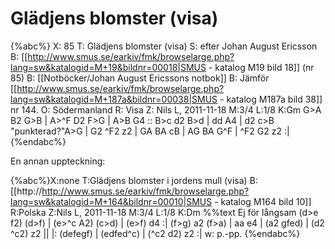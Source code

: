 # Glädjens blomster (visa)

{%abc%}
X: 85
T: Glädjens blomster (visa)
S: efter Johan August Ericsson
B: [[http://www.smus.se/earkiv/fmk/browselarge.php?lang=sw&katalogid=M+19&bildnr=00018|SMUS - katalog M19 bild 18]] (nr 85)
B: [[Notböcker/Johan August Ericssons notbok]]
B: Jämför [[http://www.smus.se/earkiv/fmk/browselarge.php?lang=sw&katalogid=M+187a&bildnr=00038|SMUS - katalog M187a bild 38]] nr 144.
O: Södermanland
R: Visa
Z: Nils L, 2011-11-18
M:3/4
L:1/8
K:Gm
G>A B2 G>B | A>^F D2 F>G | A>B G4 ::
B>c d2 B>d | dd A4 | d2 c>B "punkterad?"A>G | G2 ^F2 z2 | 
GA BA cB | AG BA G^F | ^F2 G2 z2 :|{%endabc%}

En annan uppteckning:

{%abc%}X:none
T:Glädjens blomster i jordens mull (visa)
B:[[http://http://www.smus.se/earkiv/fmk/browselarge.php?lang=sw&katalogid=M+164&bildnr=00010|SMUS - katalog M164 bild 10]] 
R:Polska
Z:Nils L, 2011-11-18
M:3/4
L:1/8
K:Dm
%%text Ej för långsam
(d>e f2) (d>f) | (e>^c A2) (c>d) | (e>f) d4 :| (f>g) a2 (f>a) | aa e4 | (a2 gfed) | (d2 ^c2) z2 ||
|: (defegf) | (edfed^c) | (^c2 d2) z2 :|
w: p.-pp.
{%endabc%}
